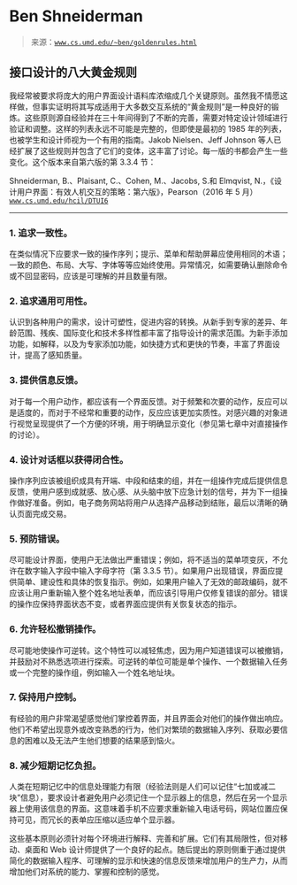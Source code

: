 <!--yml

类别：未分类

日期：2024 年 5 月 27 日 14:35:46

-->

# Ben Shneiderman

> 来源：[`www.cs.umd.edu/~ben/goldenrules.html`](https://www.cs.umd.edu/~ben/goldenrules.html)

## 接口设计的八大黄金规则

我经常被要求将庞大的用户界面设计语料库浓缩成几个关键原则。虽然我不情愿这样做，但事实证明将其写成适用于大多数交互系统的“黄金规则”是一种良好的锻炼。这些原则源自经验并在三十年间得到了不断的完善，需要对特定设计领域进行验证和调整。这样的列表永远不可能是完整的，但即使是最初的 1985 年的列表，也被学生和设计师视为一个有用的指南。Jakob Nielsen、Jeff Johnson 等人已经扩展了这些规则并包含了它们的变体，这丰富了讨论。每一版的书都会产生一些变化。这个版本来自第六版的第 3.3.4 节：

Shneiderman, B.、Plaisant, C.、Cohen, M.、Jacobs, S.和 Elmqvist, N.，《设计用户界面：有效人机交互的策略：第六版》，Pearson（2016 年 5 月）[`www.cs.umd.edu/hcil/DTUI6`](http://www.cs.umd.edu/hcil/DTUI6)

* * *

### 1\. 追求一致性。

在类似情况下应要求一致的操作序列；提示、菜单和帮助屏幕应使用相同的术语；一致的颜色、布局、大写、字体等等应始终使用。异常情况，如需要确认删除命令或不回显密码，应该是可理解的并且数量有限。

### 2\. 追求通用可用性。

认识到各种用户的需求，设计可塑性，促进内容的转换。从新手到专家的差异、年龄范围、残疾、国际变化和技术多样性都丰富了指导设计的需求范围。为新手添加功能，如解释，以及为专家添加功能，如快捷方式和更快的节奏，丰富了界面设计，提高了感知质量。

### 3\. 提供信息反馈。

对于每一个用户动作，都应该有一个界面反馈。对于频繁和次要的动作，反应可以是适度的，而对于不经常和重要的动作，反应应该更加实质性。对感兴趣的对象进行视觉呈现提供了一个方便的环境，用于明确显示变化（参见第七章中对直接操作的讨论）。

### 4\. 设计对话框以获得闭合性。

操作序列应该被组织成具有开端、中段和结束的组，并在一组操作完成后提供信息反馈，使用户感到成就感、放心感、从头脑中放下应急计划的信号，并为下一组操作做好准备。例如，电子商务网站将用户从选择产品移动到结账，最后以清晰的确认页面完成交易。

### 5\. 预防错误。

尽可能设计界面，使用户无法做出严重错误；例如，将不适当的菜单项变灰，不允许在数字输入字段中输入字母字符（第 3.3.5 节）。如果用户出现错误，界面应提供简单、建设性和具体的恢复指示。例如，如果用户输入了无效的邮政编码，就不应该让用户重新输入整个姓名地址表单，而应该引导用户仅修复错误的部分。错误的操作应保持界面状态不变，或者界面应提供有关恢复状态的指示。

### 6\. 允许轻松撤销操作。

尽可能地使操作可逆转。这个特性可以减轻焦虑，因为用户知道错误可以被撤销，并鼓励对不熟悉选项进行探索。可逆转的单位可能是单个操作、一个数据输入任务或一个完整的操作组，例如输入一个姓名地址块。

### 7\. 保持用户控制。

有经验的用户非常渴望感觉他们掌控着界面，并且界面会对他们的操作做出响应。他们不希望出现意外或改变熟悉的行为，他们对繁琐的数据输入序列、获取必要信息的困难以及无法产生他们想要的结果感到恼火。

### 8\. 减少短期记忆负担。

人类在短期记忆中的信息处理能力有限（经验法则是人们可以记住“七加或减二块”信息），要求设计者避免用户必须记住一个显示器上的信息，然后在另一个显示器上使用该信息的界面。这意味着手机不应要求重新输入电话号码，网站位置应保持可见，而冗长的表单应压缩以适应单个显示器。

这些基本原则必须针对每个环境进行解释、完善和扩展。它们有其局限性，但对移动、桌面和 Web 设计师提供了一个良好的起点。随后提出的原则侧重于通过提供简化的数据输入程序、可理解的显示和快速的信息反馈来增加用户的生产力，从而增加他们对系统的能力、掌握和控制的感觉。
